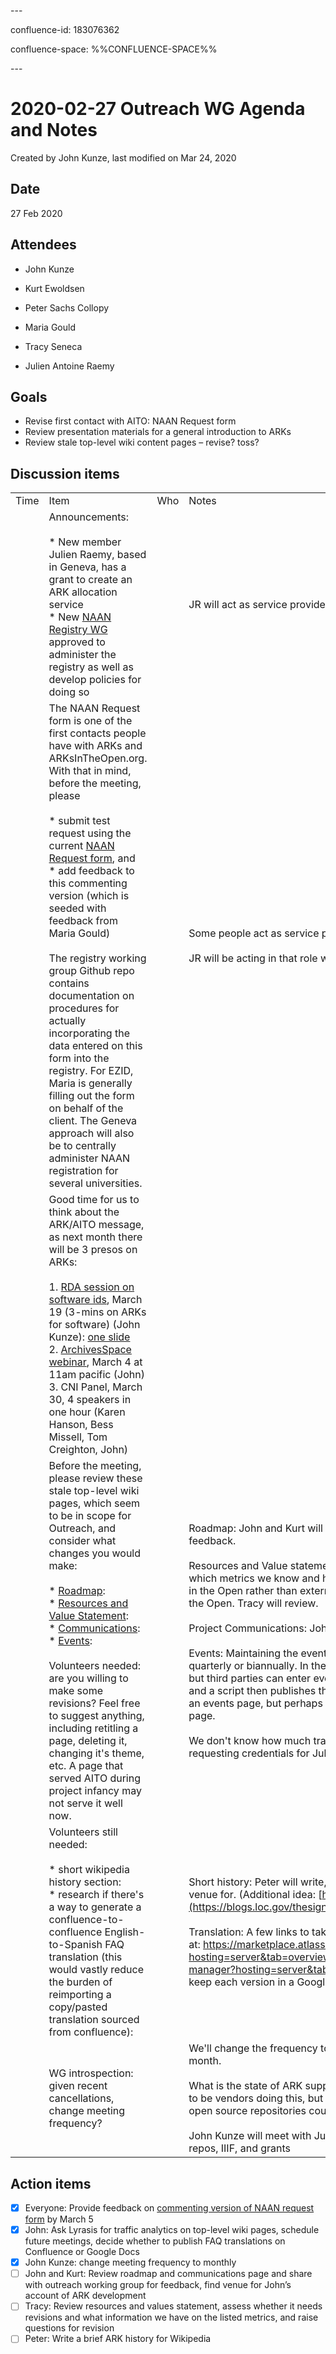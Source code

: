 \---

confluence-id: 183076362

confluence-space: %%CONFLUENCE-SPACE%%

\---

2020-02-27 Outreach WG Agenda and Notes
=======================================

Created by John Kunze, last modified on Mar 24, 2020

Date
----

27 Feb 2020

Attendees
---------

*   John Kunze
    
*   Kurt Ewoldsen
*   Peter Sachs Collopy
*   Maria Gould
*   Tracy Seneca
*   Julien Antoine Raemy

Goals
-----

*   Revise first contact with AITO: NAAN Request form
*   Review presentation materials for a general introduction to ARKs
*   Review stale top-level wiki content pages – revise? toss?

Discussion items
----------------

|     |     |     |     |
| --- | --- | --- | --- |
| Time | Item | Who | Notes |
|     | Announcements: <br><br>*   New member Julien Raemy, based in Geneva, has a grant to create an ARK allocation service<br>*   New [NAAN Registry WG](https://wiki.lyrasis.org/display/ARKs/DRAFT%3A+NAAN+Registry+Working+Group) approved to administer the registry as well as develop policies for doing so |     | JR will act as service provider, similar to EZID manager |
|     | The NAAN Request form is one of the first contacts people have with ARKs and ARKsInTheOpen.org. With that in mind, before the meeting, please<br><br>*   submit test request using the current [NAAN Request form](https://docs.google.com/forms/d/e/1FAIpQLSfd1CX6idwLB47g8OGKUG654auV8IU8yI7DAs61cXGOoFDn0g/viewform?c=0&w=1), and<br>*   add feedback to this commenting version (which is seeded with feedback from Maria Gould)<br><br>The registry working group Github repo contains documentation on procedures for actually incorporating the data entered on this form into the registry. For EZID, Maria is generally filling out the form on behalf of the client. The Geneva approach will also be to centrally administer NAAN registration for several universities. |     | Some people act as service providers, eg, Maria for EZID<br><br>JR will be acting in that role wrt Swiss Universities |
|     | Good time for us to think about the ARK/AITO message, as next month there will be 3 presos on ARKs:<br><br>1.  [RDA session on software ids](https://www.rd-alliance.org/use-cases-and-software-source-code-identification), March 19 (3-mins on ARKs for software) (John Kunze): [one slide](https://docs.google.com/presentation/d/1YKobHzX6j3akXvxr9VDot3coPZ1bWA-FIlB_oV1Rx10/edit?usp=sharing)<br>2.  [ArchivesSpace webinar](https://archivesspace.org/archives/5930), March 4 at 11am pacific (John)<br>3.  CNI Panel, March 30, 4 speakers in one hour (Karen Hanson, Bess Missell, Tom Creighton, John) |     |     |
|     | Before the meeting, please review these stale top-level wiki pages, which seem to be in scope for Outreach, and consider what changes you would make:<br><br>*   [Roadmap](Roadmap_96994246.html): <br>*   [Resources and Value Statement](Resources-and-Value-Statement_96994295.html): <br>*   [Communications](Communications_90979110.html): <br>*   [Events](Events_90979116.html): <br><br>Volunteers needed: are you willing to make some revisions? Feel free to suggest anything, including retitling a page, deleting it, changing it's theme, etc. A page that served AITO during project infancy may not serve it well now. |     | Roadmap: John and Kurt will revise and shorten, with links out to WG pages, and share for feedback.<br><br>Resources and Value statement: This doesn't seem stale, but does raise the question of which metrics we know and how we can track them. The audience might be internal to ARKs in the Open rather than external. Parts of the document describe ARKs rather than ARKs in the Open. Tracy will review.<br><br>Project Communications: John and Kurt will revise and share for feedback.<br><br>Events: Maintaining the events list would be the most challenging; others could be reviewed quarterly or biannually. In the IIIF community, events sponsored by IIIF are on their website, but third parties can enter events into a Google doc, then another person can validate them, and a script then publishes them on a website. Should we have a list of past events? Not on an events page, but perhaps elsewhere. If we don't host regular events, we can drop this page.<br><br>We don't know how much traffic these pages get. John Kunze will look into it when requesting credentials for Julien Antoine Raemy. |
|     | Volunteers still needed:<br><br>*   short wikipedia history section: <br>*   research if there's a way to generate a confluence-to-confluence English-to-Spanish FAQ translation (this would vastly reduce the burden of reimporting a copy/pasted translation sourced from confluence): |     | Short history: Peter will write, citing longer account by John, which John and Kurt will find a venue for. (Additional idea: [https://blogs.loc.gov/thesignal/](https://blogs.loc.gov/thesignal/))<br><br>Translation: A few links to take a look at: https://marketplace.atlassian.com/apps/28648/language-macros-for-confluence?hosting=server&tab=overview, https://marketplace.atlassian.com/apps/1215126/language-manager?hosting=server&tab=overview. An alternative approach: Would it be simpler to just keep each version in a Google doc? |
|     | WG introspection: given recent cancellations, change meeting frequency? |     | We'll change the frequency to monthly, on either the second or fourth Thursday of each month.<br><br>What is the state of ARK support built into digital asset management systems? There seem to be vendors doing this, but not the open source systems yet. Developing support within open source repositories could be a grant proposal.<br><br>John Kunze will meet with Julien Antoine Raemy and Tracy Seneca to talk about ARKs, repos, IIIF, and grants |

Action items
------------

- [x] Everyone: Provide feedback on [commenting version of NAAN request form](https://docs.google.com/document/d/1vzpVz_eAfLvKKCmDW1VwJWMpUU-i8r6Xprw_-oQ59j4/edit?disco=AAAAI9E2XaM&ts=5e472660&usp=comment_email_document&usp_dm=truea) by March 5
- [x] John: Ask Lyrasis for traffic analytics on top-level wiki pages, schedule future meetings, decide whether to publish FAQ translations on Confluence or Google Docs
- [x] John Kunze: change meeting frequency to monthly
- [ ] John and Kurt: Review roadmap and communications page and share with outreach working group for feedback, find venue for John’s account of ARK development
- [ ] Tracy: Review resources and values statement, assess whether it needs revisions and what information we have on the listed metrics, and raise questions for revision
- [ ] Peter: Write a brief ARK history for Wikipedia